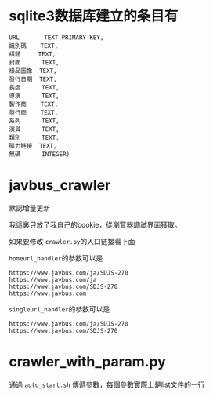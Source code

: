 # sqlite3数据库建立的条目有

```
URL       TEXT PRIMARY KEY,
識別碼    TEXT,
標題     TEXT,
封面      TEXT,
樣品圖像  TEXT, 
發行日期  TEXT,
長度      TEXT,
導演      TEXT,
製作商    TEXT,
發行商    TEXT,
系列      TEXT,
演員      TEXT,
類別      TEXT,
磁力链接  TEXT,
無碼      INTEGER)
```


# javbus_crawler

默認增量更新

我這裏只放了我自己的cookie，從瀏覽器調試界面獲取。

如果要修改 `crawler.py`的入口链接看下面 

`homeurl_handler`的参数可以是

```
https://www.javbus.com/ja/SDJS-270
https://www.javbus.com/ja
https://www.javbus.com/SDJS-270
https://www.javbus.com
```

`singleurl_handler`的参数可以是

```
https://www.javbus.com/ja/SDJS-270
https://www.javbus.com/SDJS-270
```


# crawler_with_param.py

通過 `auto_start.sh` 傳遞參數，每個參數實際上是list文件的一行



